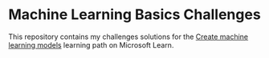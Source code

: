 # Machine Learning Basics Challenges

This repository contains my challenges solutions for the [Create machine learning models](https://docs.microsoft.com/es-mx/learn/paths/create-machine-learn-models/) learning path on Microsoft Learn.